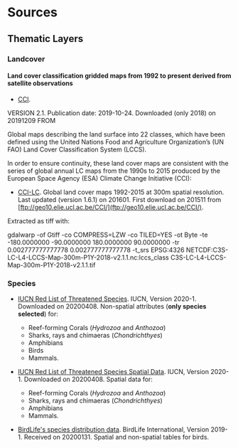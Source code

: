 # Sources

## Thematic Layers

### Landcover

#### Land cover classification gridded maps from 1992 to present derived from satellite observations

+  [CCI](https://cds.climate.copernicus.eu/cdsapp#!/dataset/satellite-land-cover). 

VERSION 2.1. Publication date: 2019-10-24. Downloaded (only 2018) on 20191209 FROM 


Global maps describing the land surface into 22 classes, which have been defined using the United Nations Food and Agriculture Organization’s (UN FAO) Land Cover Classification System (LCCS).

In order to ensure continuity, these land cover maps are consistent with the series of global annual LC maps from the 1990s to 2015 produced by the European Space Agency (ESA) Climate Change Initiative (CCI):

+  [CCI-LC](http://www.esa-landcover-cci.org). Global land cover maps 1992-2015 at 300m spatial resolution. Last updated (version 1.6.1) on 201601.
First download on 201511 from [ftp://geo10.elie.ucl.ac.be/CCI/](ftp://geo10.elie.ucl.ac.be/CCI/).


Extracted as tiff with:

gdalwarp -of Gtiff -co COMPRESS=LZW -co TILED=YES -ot Byte -te -180.0000000 -90.0000000 180.0000000 90.0000000 -tr 0.002777777777778 0.002777777777778 -t_srs EPSG:4326 NETCDF:C3S-LC-L4-LCCS-Map-300m-P1Y-2018-v2.1.1.nc:lccs_class C3S-LC-L4-LCCS-Map-300m-P1Y-2018-v2.1.1.tif



### Species

+  [IUCN Red List of Threatened Species](https://www.iucnredlist.org/search). IUCN, Version 2020-1. Downloaded on 20200408. Non-spatial attributes (**only species selected**) for:
   +  Reef-forming Corals (_Hydrozoa_ and _Anthozoa_)
   +  Sharks, rays and chimaeras (_Chondrichthyes_)    
   +  Amphibians
   +  Birds
   +  Mammals.

+  [IUCN Red List of Threatened Species Spatial Data](https://www.iucnredlist.org/resources/spatial-data-download). IUCN, Version 2020-1. Downloaded on 20200408. Spatial data for:
   +  Reef-forming Corals (_Hydrozoa_ and _Anthozoa_)
   +  Sharks, rays and chimaeras (_Chondrichthyes_)
   +  Amphibians
   +  Mammals.

+  [BirdLife's species distribution data](http://datazone.birdlife.org/species/requestdis). BirdLife International, Version 2019-1. Received on 20200131. Spatial and non-spatial tables for birds.
